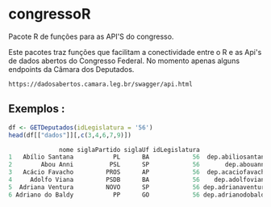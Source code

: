 # congressoR
Pacote R de funções para as API'S do congresso.

Este pacotes traz funções que facilitam a conectividade entre o R e as Api's de dados abertos do Congresso Federal. No momento apenas alguns endpoints da Câmara dos Deputados.


`https://dadosabertos.camara.leg.br/swagger/api.html`

## Exemplos :

```R
df <- GETDeputados(idLegislatura = '56')
head(df[["dados"]][,c(3,4,6,7,9)])

              nome siglaPartido siglaUf idLegislatura                            email
1   Abílio Santana           PL      BA            56  dep.abiliosantana@camara.leg.br
2        Abou Anni          PSL      SP            56       dep.abouanni@camara.leg.br
3   Acácio Favacho         PROS      AP            56  dep.acaciofavacho@camara.leg.br
4     Adolfo Viana         PSDB      BA            56    dep.adolfoviana@camara.leg.br
5  Adriana Ventura         NOVO      SP            56 dep.adrianaventura@camara.leg.br
6 Adriano do Baldy           PP      GO            56 dep.adrianodobaldy@camara.leg.br
```


